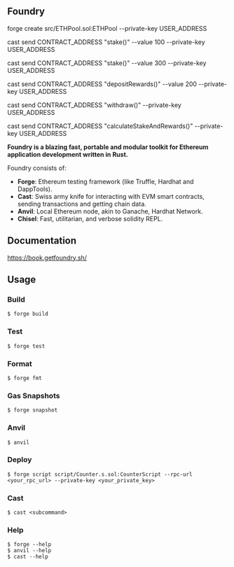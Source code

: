 ## Foundry

forge create src/ETHPool.sol:ETHPool --private-key USER_ADDRESS

cast send CONTRACT_ADDRESS "stake()" --value 100 --private-key USER_ADDRESS

cast send CONTRACT_ADDRESS "stake()" --value 300 --private-key USER_ADDRESS

cast send CONTRACT_ADDRESS "depositRewards()" --value 200 --private-key USER_ADDRESS

cast send CONTRACT_ADDRESS "withdraw()" --private-key USER_ADDRESS

cast send CONTRACT_ADDRESS "calculateStakeAndRewards()" --private-key USER_ADDRESS


**Foundry is a blazing fast, portable and modular toolkit for Ethereum application development written in Rust.**

Foundry consists of:

-   **Forge**: Ethereum testing framework (like Truffle, Hardhat and DappTools).
-   **Cast**: Swiss army knife for interacting with EVM smart contracts, sending transactions and getting chain data.
-   **Anvil**: Local Ethereum node, akin to Ganache, Hardhat Network.
-   **Chisel**: Fast, utilitarian, and verbose solidity REPL.

## Documentation

https://book.getfoundry.sh/

## Usage

### Build

```shell
$ forge build
```

### Test

```shell
$ forge test
```

### Format

```shell
$ forge fmt
```

### Gas Snapshots

```shell
$ forge snapshot
```

### Anvil

```shell
$ anvil
```

### Deploy

```shell
$ forge script script/Counter.s.sol:CounterScript --rpc-url <your_rpc_url> --private-key <your_private_key>
```

### Cast

```shell
$ cast <subcommand>
```

### Help

```shell
$ forge --help
$ anvil --help
$ cast --help
```
